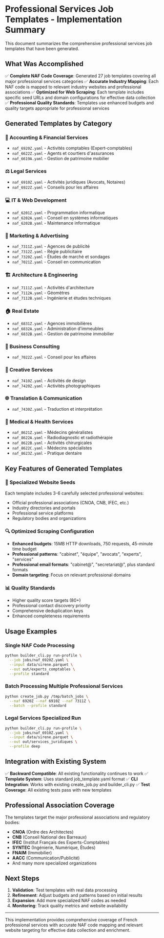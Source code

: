 # Professional Services Job Templates - Implementation Summary

This document summarizes the comprehensive professional services job templates that have been generated.

## What Was Accomplished

✅ **Complete NAF Code Coverage**: Generated 27 job templates covering all major professional services categories
✅ **Accurate Industry Mapping**: Each NAF code is mapped to relevant industry websites and professional associations
✅ **Optimized for Web Scraping**: Each template includes specific seed URLs and domain configurations for effective data collection
✅ **Professional Quality Standards**: Templates use enhanced budgets and quality targets appropriate for professional services

## Generated Templates by Category

### 🧮 Accounting & Financial Services
- `naf_6920Z.yaml` - Activités comptables (Expert-comptables)
- `naf_6622Z.yaml` - Agents et courtiers d'assurances
- `naf_6619A.yaml` - Gestion de patrimoine mobilier

### ⚖️ Legal Services  
- `naf_6910Z.yaml` - Activités juridiques (Avocats, Notaires)
- `naf_6922Z.yaml` - Conseils pour les affaires

### 💻 IT & Web Development
- `naf_6201Z.yaml` - Programmation informatique
- `naf_6202A.yaml` - Conseil en systèmes informatiques
- `naf_6202B.yaml` - Maintenance informatique

### 📢 Marketing & Advertising
- `naf_7311Z.yaml` - Agences de publicité
- `naf_7312Z.yaml` - Régie publicitaire
- `naf_7320Z.yaml` - Études de marché et sondages
- `naf_7021Z.yaml` - Conseil en communication

### 🏗️ Architecture & Engineering
- `naf_7111Z.yaml` - Activités d'architecture
- `naf_7112A.yaml` - Géomètres
- `naf_7112B.yaml` - Ingénierie et études techniques

### 🏠 Real Estate
- `naf_6831Z.yaml` - Agences immobilières
- `naf_6832A.yaml` - Administration d'immeubles
- `naf_6832B.yaml` - Gestion de patrimoine immobilier

### 💼 Business Consulting
- `naf_7022Z.yaml` - Conseil pour les affaires

### 🎨 Creative Services
- `naf_7410Z.yaml` - Activités de design
- `naf_7420Z.yaml` - Activités photographiques

### 🌐 Translation & Communication
- `naf_7430Z.yaml` - Traduction et interprétation

### 🏥 Medical & Health Services
- `naf_8621Z.yaml` - Médecins généralistes
- `naf_8622A.yaml` - Radiodiagnostic et radiothérapie
- `naf_8622B.yaml` - Activités chirurgicales
- `naf_8622C.yaml` - Médecins spécialistes
- `naf_8623Z.yaml` - Pratique dentaire

## Key Features of Generated Templates

### 🎯 **Specialized Website Seeds**
Each template includes 3-6 carefully selected professional websites:
- Official professional associations (CNOA, CNB, IFEC, etc.)
- Industry directories and portals
- Professional service platforms
- Regulatory bodies and organizations

### 🔍 **Optimized Scraping Configuration**
- **Enhanced budgets**: 15MB HTTP downloads, 750 requests, 45-minute time budget
- **Professional patterns**: "cabinet", "équipe", "avocats", "experts", "services"
- **Professional email formats**: "cabinet@", "secretariat@", plus standard formats
- **Domain targeting**: Focus on relevant professional domains

### 📊 **Quality Standards**
- Higher quality score targets (80+)
- Professional contact discovery priority
- Comprehensive deduplication keys
- Enhanced completeness requirements

## Usage Examples

### Single NAF Code Processing
```bash
python builder_cli.py run-profile \
  --job jobs/naf_6920Z.yaml \
  --input data/sirene.parquet \
  --out out/experts_comptables \
  --profile standard
```

### Batch Processing Multiple Professional Services
```bash
python create_job.py /tmp/batch_jobs \
  --naf 6920Z --naf 6910Z --naf 7311Z \
  --batch --profile standard
```

### Legal Services Specialized Run
```bash
python builder_cli.py run-profile \
  --job jobs/naf_6910Z.yaml \
  --input data/sirene.parquet \
  --out out/services_juridiques \
  --profile deep
```

## Integration with Existing System

✅ **Backward Compatible**: All existing functionality continues to work
✅ **Template System**: Uses standard job_template.yaml format
✅ **CLI Integration**: Works with existing create_job.py and builder_cli.py
✅ **Test Coverage**: All existing tests pass with new templates

## Professional Association Coverage

The templates target the major professional associations and regulatory bodies:
- **CNOA** (Ordre des Architectes)
- **CNB** (Conseil National des Barreaux)
- **IFEC** (Institut Français des Experts-Comptables)
- **SYNTEC** (Ingénierie, Numérique, Études)
- **FNAIM** (Immobilier)
- **AACC** (Communication/Publicité)
- And many more specialized organizations

## Next Steps

1. **Validation**: Test templates with real data processing
2. **Refinement**: Adjust budgets and patterns based on initial results
3. **Expansion**: Add more specialized NAF codes as needed
4. **Monitoring**: Track quality metrics and website availability

---

This implementation provides comprehensive coverage of French professional services with accurate NAF code mapping and relevant website targeting for effective data collection and enrichment.